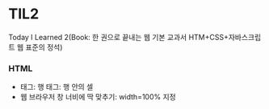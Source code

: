 # TIL2
Today I Learned 2(Book: 한 권으로 끝내는 웹 기본 교과서 HTM+CSS+자바스크립트 웹 표준의 정석)<br>
<h3>HTML</h3>
<ul>
<li><tr>태그: 행 <td>태그: 행 안의 셀</li>
  <li>웹 브라우저 창 너비에 딱 맞추기: width=100% 지정</li>
  </ul>
